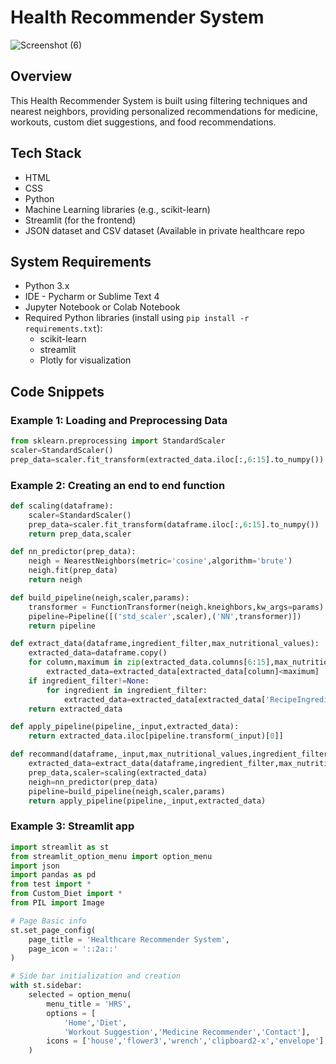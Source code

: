 # Health Recommender System

![Screenshot (6)](https://github.com/vjabhi000985/Healthcare-Recommender/assets/46738718/8a96196e-9b6a-4a82-8e8d-3670c6e74f01)

## Overview

This Health Recommender System is built using filtering techniques and nearest neighbors, providing personalized recommendations for medicine, workouts, custom diet suggestions, and food recommendations.

## Tech Stack

- HTML
- CSS
- Python
- Machine Learning libraries (e.g., scikit-learn)
- Streamlit (for the frontend)
- JSON dataset and CSV dataset (Available in private healthcare repo

## System Requirements

- Python 3.x
- IDE - Pycharm or Sublime Text 4
- Jupyter Notebook or Colab Notebook
- Required Python libraries (install using `pip install -r requirements.txt`):
  - scikit-learn
  - streamlit
  - Plotly for visualization

## Code Snippets

### Example 1: Loading and Preprocessing Data

```python
from sklearn.preprocessing import StandardScaler
scaler=StandardScaler()
prep_data=scaler.fit_transform(extracted_data.iloc[:,6:15].to_numpy())
```
### Example 2: Creating an end to end function
```python
def scaling(dataframe):
    scaler=StandardScaler()
    prep_data=scaler.fit_transform(dataframe.iloc[:,6:15].to_numpy())
    return prep_data,scaler

def nn_predictor(prep_data):
    neigh = NearestNeighbors(metric='cosine',algorithm='brute')
    neigh.fit(prep_data)
    return neigh

def build_pipeline(neigh,scaler,params):
    transformer = FunctionTransformer(neigh.kneighbors,kw_args=params)
    pipeline=Pipeline([('std_scaler',scaler),('NN',transformer)])
    return pipeline

def extract_data(dataframe,ingredient_filter,max_nutritional_values):
    extracted_data=dataframe.copy()
    for column,maximum in zip(extracted_data.columns[6:15],max_nutritional_values):
        extracted_data=extracted_data[extracted_data[column]<maximum]
    if ingredient_filter!=None:
        for ingredient in ingredient_filter:
            extracted_data=extracted_data[extracted_data['RecipeIngredientParts'].str.contains(ingredient,regex=False)] 
    return extracted_data

def apply_pipeline(pipeline,_input,extracted_data):
    return extracted_data.iloc[pipeline.transform(_input)[0]]

def recommand(dataframe,_input,max_nutritional_values,ingredient_filter=None,params={'return_distance':False}):
    extracted_data=extract_data(dataframe,ingredient_filter,max_nutritional_values)
    prep_data,scaler=scaling(extracted_data)
    neigh=nn_predictor(prep_data)
    pipeline=build_pipeline(neigh,scaler,params)
    return apply_pipeline(pipeline,_input,extracted_data)
```
### Example 3: Streamlit app
```python
import streamlit as st
from streamlit_option_menu import option_menu
import json
import pandas as pd
from test import *
from Custom_Diet import *
from PIL import Image

# Page Basic info
st.set_page_config(
	page_title = 'Healthcare Recommender System',
	page_icon = '::2a::'
)

# Side bar initialization and creation
with st.sidebar:
	selected = option_menu(
		menu_title = 'HRS',
		options = [	
			'Home','Diet',
			'Workout Suggestion','Medicine Recommender','Contact'],
		icons = ['house','flower3','wrench','clipboard2-x','envelope'],
	)
```
